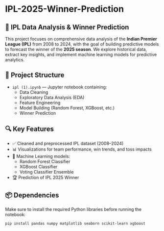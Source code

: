 # IPL-2025-Winner-Prediction

## 🏏 IPL Data Analysis & Winner Prediction

This project focuses on comprehensive data analysis of the **Indian Premier League (IPL)** from 2008 to 2024, with the goal of building predictive models to forecast the winner of the **2025 season**. We explore historical data, extract key insights, and implement machine learning models for predictive analytics.

## 📁 Project Structure

- `ipl (1).ipynb` — Jupyter notebook containing:
  - Data Cleaning
  - Exploratory Data Analysis (EDA)
  - Feature Engineering
  - Model Building (Random Forest, XGBoost, etc.)
  - Winner Prediction

## 🔍 Key Features

- ✅ Cleaned and preprocessed IPL dataset (2008–2024)
- 📊 Visualizations for team performance, win trends, and toss impacts
- 🧠 Machine Learning models:
  - Random Forest Classifier
  - XGBoost Classifier
  - Voting Classifier Ensemble
- 🏆 Prediction of IPL 2025 Winner

## 📦 Dependencies

Make sure to install the required Python libraries before running the notebook:

```bash
pip install pandas numpy matplotlib seaborn scikit-learn xgboost
